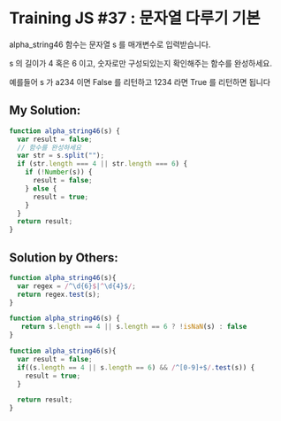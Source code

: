 # Training JS #37 : 문자열 다루기 기본

alpha_string46 함수는 문자열 s 를 매개변수로 입력받습니다.

s 의 길이가 4 혹은 6 이고, 숫자로만 구성되있는지 확인해주는 함수를 완성하세요.

예를들어 s 가 a234 이면 False 를 리턴하고 1234 라면 True 를 리턴하면 됩니다

## My Solution:

```js
function alpha_string46(s) {
  var result = false;
  // 함수를 완성하세요
  var str = s.split("");
  if (str.length === 4 || str.length === 6) {
    if (!Number(s)) {
      result = false;
    } else {
      result = true;
    }
  }
  return result;
}
```

## Solution by Others:
```js
function alpha_string46(s){
  var regex = /^\d{6}$|^\d{4}$/;
  return regex.test(s);
}
```

```js
function alpha_string46(s) {
   return s.length == 4 || s.length == 6 ? !isNaN(s) : false 
}
```


```js
function alpha_string46(s){
  var result = false;
  if((s.length == 4 || s.length == 6) && /^[0-9]+$/.test(s)) {
    result = true;
  }

  return result;
}
```